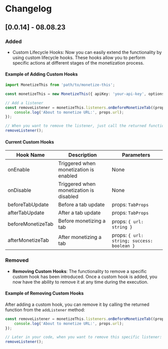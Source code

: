 # Changelog

## [0.0.14] - 08.08.23

### Added

- Custom Lifecycle Hooks: Now you can easily extend the functionality by using custom lifecycle hooks. These hooks allow you to perform specific actions at different stages of the monetization process.

#### Example of Adding Custom Hooks

```typescript
import MonetizeThis from 'path/to/monetize-this';

const monetizeThis = new MonetizeThis({ apiKey: 'your-api-key', options: {} });

// Add a listener
const removeListener = monetizeThis.listeners.onBeforeMonetizeTab((props) => {
    console.log('About to monetize URL:', props.url);
});

// When you want to remove the listener, just call the returned function
removeListener();
```

#### Current Custom Hooks

| Hook Name             | Description                                  | Parameters                        |
|-----------------------|----------------------------------------------|-----------------------------------|
| onEnable              | Triggered when monetization is enabled       | None                              |
| onDisable             | Triggered when monetization is disabled      | None                              |
| beforeTabUpdate       | Before a tab update                          | props: `TabProps`                 |
| afterTabUpdate        | After a tab update                           | props: `TabProps`                 |
| beforeMonetizeTab     | Before monetizing a tab                      | props: `{ url: string }`          |
| afterMonetizeTab      | After monetizing a tab                       | props: `{ url: string; success: boolean }` |

### Removed

- **Removing Custom Hooks**: The functionality to remove a specific custom hook has been introduced. Once a custom hook is added, you now have the ability to remove it at any time during the execution.

#### Example of Removing Custom Hooks

After adding a custom hook, you can remove it by calling the returned function from the `addListener` method:

```typescript
const removeListener = monetizeThis.listeners.onBeforeMonetizeTab((props) => {
    console.log('About to monetize URL:', props.url);
});

// Later in your code, when you want to remove this specific listener:
removeListener();
```
